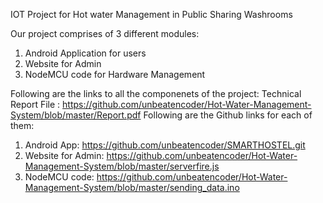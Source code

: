 IOT Project for Hot water Management in Public Sharing Washrooms

Our project comprises of 3 different modules:
1. Android Application for users
2. Website for Admin
3. NodeMCU code for Hardware Management

Following are the links to all the componenets of the project:
Technical Report File : https://github.com/unbeatencoder/Hot-Water-Management-System/blob/master/Report.pdf
Following are the Github links for each of them:
1. Android App: https://github.com/unbeatencoder/SMARTHOSTEL.git
2. Website for Admin: https://github.com/unbeatencoder/Hot-Water-Management-System/blob/master/serverfire.js
3. NodeMCU code: https://github.com/unbeatencoder/Hot-Water-Management-System/blob/master/sending_data.ino

